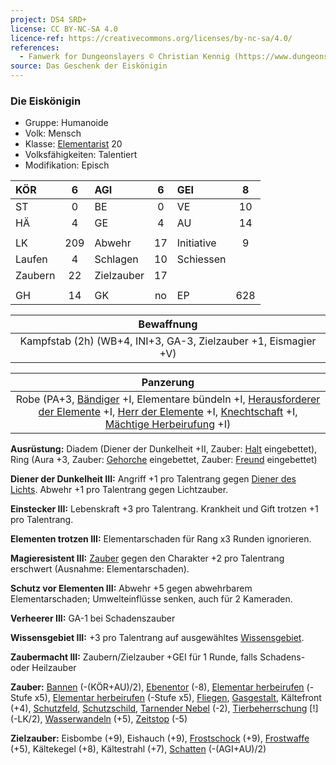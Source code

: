 ```yaml
---
project: DS4 SRD+
license: CC BY-NC-SA 4.0
licence-ref: https://creativecommons.org/licenses/by-nc-sa/4.0/
references: 
  - Fanwerk for Dungeonslayers © Christian Kennig (https://www.dungeonslayers.net/)
source: Das Geschenk der Eiskönigin
---
```


### Die Eiskönigin

- Gruppe: Humanoide
- Volk: Mensch
- Klasse: [Elementarist](../../grw/charaktere-heldenklassen-elementarist.md) 20
- Volksfähigkeiten: Talentiert
- Modifikation: Episch

| KÖR     |  6  | AGI        |  6  | GEI        |  8  |
| :------ | :-: | :--------- | :-: | :--------- | :-: |
| ST      |  0  | BE         |  0  | VE         | 10  |
| HÄ      |  4  | GE         |  4  | AU         | 14  |
|         |     |            |     |            |     |
| LK      | 209 | Abwehr     | 17  | Initiative |  9  |
| Laufen  |  4  | Schlagen   | 10  | Schiessen  |     |
| Zaubern | 22  | Zielzauber | 17  |            |     |
|         |     |            |     |            |     |
| GH      | 14  | GK         | no  | EP         | 628 |

|                           Bewaffnung                            |
| :-------------------------------------------------------------: |
| Kampfstab (2h) (WB+4, INI+3, GA-3, Zielzauber +1, Eismagier +V) |

|                                                                    Panzerung                                                                     |
| :----------------------------------------------------------------------------------------------------------------------------------------------: |
| Robe (PA+3, [Bändiger](../../grw/talente/baendiger.md) +I, Elementare bündeln +I, [Herausforderer der Elemente](../../grw/talente/herausforderer-der-elemente.md) +I, [Herr der Elemente](../../grw/talente/herr-der-elemente.md) +I, [Knechtschaft](../../grw/talente/knechtschaft.md) +I, [Mächtige Herbeirufung](../../grw/talente/maechtige-herbeirufung.md) +I) |

**Ausrüstung:** Diadem (Diener der Dunkelheit +II, Zauber: [Halt](../../grw/zauber/halt.md) eingebettet), Ring (Aura +3, Zauber: [Gehorche](../../grw/zauber/gehorche.md) eingebettet, Zauber: [Freund](../../grw/zauber/freund.md) eingebettet)

**Diener der Dunkelheit III:** Angriff +1 pro Talentrang gegen [Diener des Lichts](../../grw/talente/diener-des-lichts.md). Abwehr +1 pro Talentrang gegen Lichtzauber.

**Einstecker III:** Lebenskraft +3 pro Talentrang. Krankheit und Gift trotzen +1 pro Talentrang.

**Elementen trotzen III:** Elementarschaden für Rang x3 Runden ignorieren.

**Magieresistent III:** [Zauber](../../fanwerk/zauber/zauber.md) gegen den Charakter +2 pro Talentrang erschwert (Ausnahme: Elementarschaden).

**Schutz vor Elementen III:** Abwehr +5 gegen abwehrbarem Elementarschaden; Umwelteinflüsse senken, auch für 2 Kameraden.

**Verheerer III:** GA-1 bei Schadenszauber

**Wissensgebiet III:** +3 pro Talentrang auf ausgewähltes [Wissensgebiet](../../grw/talente/wissensgebiet.md).

**Zaubermacht III:** Zaubern/Zielzauber +GEI für 1 Runde, falls Schadens- oder Heilzauber

**Zauber:** [Bannen](../../grw/zauber/bannen.md) (-(KÖR+AU)/2), [Ebenentor](../../grw/zauber/ebenentor.md) (-8), [Elementar herbeirufen](../../grw/zauber/elementar-herbeirufen.md) (-Stufe x5), [Elementar herbeirufen](../../grw/zauber/elementar-herbeirufen.md) (-Stufe x5), [Fliegen](../../grw/zauber/fliegen.md), [Gasgestalt](../../grw/zauber/gasgestalt.md), Kältefront (+4), [Schutzfeld](../../grw/zauber/schutzfeld.md), [Schutzschild](../../grw/zauber/schutzschild.md), [Tarnender Nebel](../../grw/zauber/tarnender-nebel.md) (-2), [Tierbeherrschung](../../grw/zauber/tierbeherrschung.md) [!] (-LK/2), [Wasserwandeln](../../grw/zauber/wasserwandeln.md) (+5), [Zeitstop](../../grw/zauber/zeitstop.md) (-5)

**Zielzauber:** Eisbombe (+9), Eishauch (+9), [Frostschock](../../grw/zauber/frostschock.md) (+9), [Frostwaffe](../../grw/zauber/frostwaffe.md) (+5), Kältekegel (+8), Kältestrahl (+7), [Schatten](../../grw/zauber/schatten.md) (-(AGI+AU)/2)

